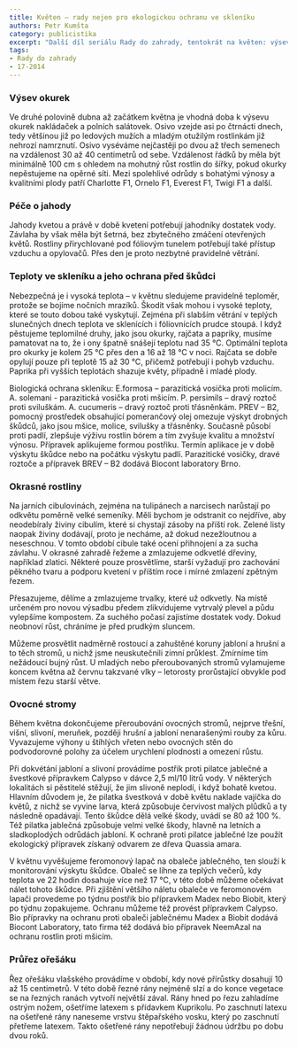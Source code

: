 ```yaml
---
title: Květen – rady nejen pro ekologickou ochranu ve skleníku
authors: Petr Kumšta
category: publicistika
excerpt: "Další díl seriálu Rady do zahrady, tentokrát na květen: výsev okurek, péče o jahody, teploty ve skleníku, ochrana rostlin, řez ořešáku a další."
tags:
- Rady do zahrady
- 17-2014
---
```


### Výsev okurek

Ve druhé polovině dubna až začátkem května je vhodná doba k výsevu okurek nakládaček a polních salátovek. Osivo vzejde asi po čtrnácti dnech, tedy většinou již po ledových mužích a mladým otužilým rostlinkám již nehrozí namrznutí. Osivo vyséváme nejčastěji po dvou až třech semenech na vzdálenost 30 až 40 centimetrů od sebe. Vzdálenost řádků by měla být minimálně 100 cm s ohledem na mohutný růst rostlin do šířky, pokud okurky nepěstujeme na opěrné síti. Mezi spolehlivé odrůdy s bohatými výnosy a kvalitními plody patří Charlotte F1, Ornelo F1, Everest F1, Twigi F1 a další.

### Péče o jahody

Jahody kvetou a právě v době kvetení potřebují jahodníky dostatek vody. Závlaha by však měla být šetrná, bez zbytečného zmáčení otevřených květů. Rostliny přirychlované pod fóliovým tunelem potřebují také přístup vzduchu a opylovačů. Přes den je proto nezbytné pravidelné větrání.

### Teploty ve skleníku a jeho ochrana před škůdci

Nebezpečná je i vysoká teplota – v květnu sledujeme pravidelně teploměr, protože se bojíme nočních mrazíků. Škodit však mohou i vysoké teploty, které se touto dobou také vyskytují. Zejména při slabším větrání v teplých slunečných dnech teplota ve sklenících i fóliovnících prudce stoupá. I když pěstujeme teplomilné druhy, jako jsou okurky, rajčata a papriky, musíme pamatovat na to, že i ony špatně snášejí teplotu nad 35 °C. Optimální teplota pro okurky je kolem 25 °C přes den a 16 až 18 °C v noci. Rajčata se dobře opylují pouze při teplotě 15 až 30 °C, přičemž potřebují i pohyb vzduchu. Paprika při vyšších teplotách shazuje květy, případně i mladé plody.

Biologická ochrana skleníku: E.formosa – parazitická vosička proti molicím. A. solemani - parazitická vosička proti mšicím. P. persimils – dravý roztoč proti sviluškám. A. cucumeris – dravý roztoč proti třásněnkám. PREV – B2, pomocný prostředek obsahující pomerančový olej omezuje výskyt drobných škůdců, jako jsou mšice, molice, svilušky a třásněnky. Současně působí proti padlí, zlepšuje výživu rostlin bórem a tím zvyšuje kvalitu a množství výnosu. Přípravek aplikujeme formou postřiku. Termín aplikace je v době výskytu škůdce nebo na počátku výskytu padlí. Parazitické vosičky, dravé roztoče a přípravek BREV – B2 dodává Biocont laboratory Brno.
 
### Okrasné rostliny

Na jarních cibulovinách, zejména na tulipánech a narcisech narůstají po odkvětu poměrně velké semeníky. Měli bychom je odstranit co nejdříve, aby neodebíraly živiny cibulím, které si chystají zásoby na příští rok. Zelené listy naopak živiny dodávají, proto je necháme, až dokud nezežloutnou a neseschnou. V tomto období cibule také ocení přihnojení a za sucha závlahu.
V okrasné zahradě řežeme a zmlazujeme odkvetlé dřeviny, například zlatici. Některé pouze prosvětlíme, starší vyžadují pro zachování pěkného tvaru a podporu kvetení v příštím roce i mírné zmlazení zpětným řezem.

Přesazujeme, dělíme a zmlazujeme trvalky, které už odkvetly. Na místě určeném pro novou výsadbu předem zlikvidujeme vytrvalý plevel a půdu vylepšíme kompostem. Za suchého počasí zajistíme dostatek vody. Dokud neobnoví růst, chráníme je před prudkým sluncem.

Můžeme prosvětlit nadměrně rostoucí a zahuštěné koruny jabloní a hrušní a to těch stromů, u nichž jsme neuskutečnili zimní průklest. Zmírníme tím nežádoucí bujný růst. U mladých nebo přeroubovaných stromů vylamujeme koncem května až červnu takzvané vlky – letorosty prorůstající obvykle pod místem řezu starší větve.

### Ovocné stromy

Během května dokončujeme přeroubování ovocných stromů, nejprve třešní, višní, slivoní, meruňek, později hrušní a jabloní nenarašenými rouby za kůru. Vyvazujeme výhony u štíhlých vřeten nebo ovocných stěn do podvodorovné polohy za účelem urychlení plodnosti a omezení růstu.

Při dokvétání jabloní a slivoní provádíme postřik proti pilatce jablečné a švestkové přípravkem Calypso v dávce 2,5 ml/10 litrů vody. V některých lokalitách si pěstitelé stěžují, že jim slivoně neplodí, i když bohatě kvetou. Hlavním důvodem je, že pilatka švestková v době květu naklade vajíčka do květů, z nichž se vyvine larva, která způsobuje červivost malých plůdků a ty následně opadávají. Tento škůdce dělá velké škody, uvádí se 80 až 100 %. Též pilatka jablečná způsobuje velmi velké škody, hlavně na letních a sladkoplodých odrůdách jabloní. K ochraně proti pilatce jablečné lze použít ekologický přípravek získaný odvarem ze dřeva Quassia amara.

V květnu vyvěšujeme feromonový lapač na obaleče jablečného, ten slouží k monitorování výskytu škůdce. Obaleč se líhne za teplých večerů, kdy teplota ve 22 hodin dosahuje více než 17 °C, v této době můžeme očekávat nálet tohoto škůdce. Při zjištění většího náletu obaleče ve feromonovém lapači provedeme po týdnu postřik bio přípravkem Madex nebo Biobit, který po týdnu zopakujeme. Ochranu můžeme též provést přípravkem Calypso. Bio přípravky na ochranu proti obaleči jablečnému Madex a Biobit dodává Biocont Laboratory, tato firma též dodává bio přípravek NeemAzal na ochranu rostlin proti mšicím.

### Průřez ořešáku

Řez ořešáku vlašského provádíme v období, kdy nové přírůstky dosahují 10 až 15 centimetrů. V této době řezné rány nejméně slzí a do konce vegetace se na řezných ranách vytvoří největší zával. Rány hned po řezu zahladíme ostrým nožem, ošetříme latexem s přídavkem Kuprikolu. Po zaschnutí latexu na ošetřené rány naneseme vrstvu štěpařského vosku, který po zaschnutí přetřeme latexem. Takto ošetřené rány nepotřebují žádnou údržbu po dobu dvou roků.